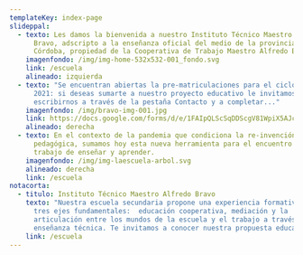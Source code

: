 ```yaml
---
templateKey: index-page
slideppal:
  - texto: Les damos la bienvenida a nuestro Instituto Técnico Maestro Alfredo
      Bravo, adscripto a la enseñanza oficial del medio de la provincia de
      Córdoba, propiedad de la Cooperativa de Trabajo Maestro Alfredo Bravo.
    imagenfondo: /img/img-home-532x532-001_fondo.svg
    link: /escuela
    alineado: izquierda
  - texto: "Se encuentran abiertas la pre-matriculaciones para el ciclo lectivo
      2021: si deseas sumarte a nuestro proyecto educativo le invitamos a
      escribirnos a través de la pestaña Contacto y a completar..."
    imagenfondo: /img/bravo-img-001.jpg
    link: https://docs.google.com/forms/d/e/1FAIpQLScSqDDScgV81WpiX5AJc5hkqHLe2H-0SiaLyO_Xg-b8AmE2hA/viewform
    alineado: derecha
  - texto: En el contexto de la pandemia que condiciona la re-invención de la tarea
      pedagógica, sumamos hoy esta nueva herramienta para el encuentro en el
      trabajo de enseñar y aprender.
    imagenfondo: /img/img-laescuela-arbol.svg
    alineado: derecha
    link: /escuela
notacorta:
  - titulo: Instituto Técnico Maestro Alfredo Bravo
    texto: "Nuestra escuela secundaria propone una experiencia formativa a partir de
      tres ejes fundamentales:  educación cooperativa, mediación y la
      articulación entre los mundos de la escuela y el trabajo a través de  la
      enseñanza técnica. Te invitamos a conocer nuestra propuesta educativa."
    link: /escuela
---
```

